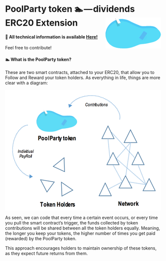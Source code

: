 # PoolParty token 🏊 — dividends ERC20 Extension <img align="right" src="https://github.com/AlberErre/PoolParty-token/blob/master/PoolPartyToken-small.png" height="100px" alt="PoolParty token">

#### 🔧 All technical information is available [Here!](https://medium.com/3-min-blockchain/poolparty-token-dividends-erc20-extension-ff967427cfb6)

Feel free to contribute!

#### 🏊 What is the PoolParty token?

These are two smart contracts, attached to your ERC20, that allow you to Follow and Reward your token holders.
As everything in life, things are more clear with a diagram:

<img align="center" src="https://github.com/AlberErre/PoolParty-token/blob/master/PoolParty_diagram.png" alt="PoolParty diagram">

As seen, we can code that every time a certain event occurs, or every time you pull the smart contract’s trigger, the funds collected by token contributions will be shared between all the token holders equally. Meaning, the longer you keep your tokens, the higher number of times you get paid (rewarded) by the PoolParty token.

This approach encourages holders to maintain ownership of these tokens, as they expect future returns from them.
